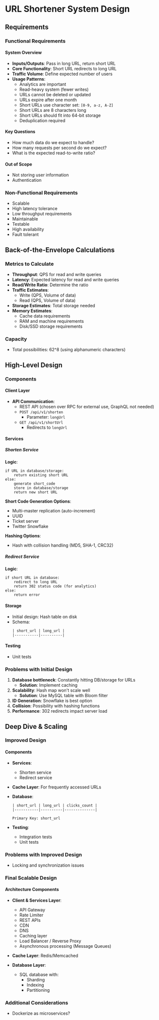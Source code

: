 # URL Shortener System Design

## Requirements

### Functional Requirements

#### System Overview

- **Inputs/Outputs**: Pass in long URL, return short URL
- **Core Functionality**: Short URL redirects to long URL
- **Traffic Volume**: Define expected number of users
- **Usage Patterns**:
  - Analytics are important
  - Read-heavy system (fewer writes)
  - URLs cannot be deleted or updated
  - URLs expire after one month
  - Short URLs use character set: `[0-9, a-z, A-Z]`
  - Short URLs are 8 characters long
  - Short URLs should fit into 64-bit storage
  - Deduplication required

#### Key Questions

- How much data do we expect to handle?
- How many requests per second do we expect?
- What is the expected read-to-write ratio?

#### Out of Scope

- Not storing user information
- Authentication

### Non-Functional Requirements

- Scalable
- High latency tolerance
- Low throughput requirements
- Maintainable
- Testable
- High availability
- Fault tolerant

## Back-of-the-Envelope Calculations

### Metrics to Calculate

- **Throughput**: QPS for read and write queries
- **Latency**: Expected latency for read and write queries
- **Read/Write Ratio**: Determine the ratio
- **Traffic Estimates**:
  - Write (QPS, Volume of data)
  - Read (QPS, Volume of data)
- **Storage Estimates**: Total storage needed
- **Memory Estimates**:
  - Cache data requirements
  - RAM and machine requirements
  - Disk/SSD storage requirements

### Capacity

- Total possibilities: 62^8 (using alphanumeric characters)

## High-Level Design

### Components

#### Client Layer

- **API Communication**:
  - REST API (chosen over RPC for external use, GraphQL not needed)
  - `POST /api/v1/shorten`
    - Parameter: `longUrl`
  - `GET /api/v1/shortUrl`
    - Redirects to `longUrl`

#### Services

##### Shorten Service

**Logic**:

```
if URL in database/storage:
    return existing short URL
else:
    generate short_code
    store in database/storage
    return new short URL
```

**Short Code Generation Options**:

- Multi-master replication (auto-increment)
- UUID
- Ticket server
- Twitter Snowflake

**Hashing Options**:

- Hash with collision handling (MD5, SHA-1, CRC32)

##### Redirect Service

**Logic**:

```
if short URL in database:
    redirect to long URL
    return 302 status code (for analytics)
else:
    return error
```

#### Storage

- Initial design: Hash table on disk
- Schema:
  ```
  | short_url | long_url |
  |-----------|----------|
  ```

#### Testing

- Unit tests

### Problems with Initial Design

1. **Database bottleneck**: Constantly hitting DB/storage for URLs
   - **Solution**: Implement caching
2. **Scalability**: Hash map won't scale well
   - **Solution**: Use MySQL table with Bloom filter
3. **ID Generation**: Snowflake is best option
4. **Collision**: Possibility with hashing functions
5. **Performance**: 302 redirects impact server load

## Deep Dive & Scaling

### Improved Design

#### Components

- **Services**:
  - Shorten service
  - Redirect service
- **Cache Layer**: For frequently accessed URLs
- **Database**:

  ```
  | short_url | long_url | clicks_count |
  |-----------|----------|--------------|

  Primary Key: short_url
  ```

- **Testing**:
  - Integration tests
  - Unit tests

### Problems with Improved Design

- Locking and synchronization issues

### Final Scalable Design

#### Architecture Components

- **Client & Services Layer**:
  - API Gateway
  - Rate Limiter
  - REST APIs
  - CDN
  - DNS
  - Caching layer
  - Load Balancer / Reverse Proxy
  - Asynchronous processing (Message Queues)
- **Cache Layer**: Redis/Memcached

- **Database Layer**:
  - SQL database with:
    - Sharding
    - Indexing
    - Partitioning

### Additional Considerations

- Dockerize as microservices?

